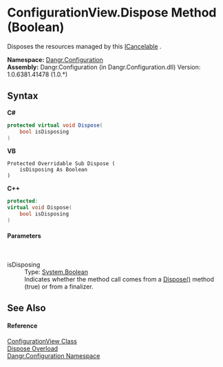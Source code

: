 # ConfigurationView.Dispose Method (Boolean)
 

Disposes the resources managed by this <a href="T_Dangr_Util_ICancelable">ICancelable</a> .

**Namespace:**&nbsp;<a href="N_Dangr_Configuration">Dangr.Configuration</a><br />**Assembly:**&nbsp;Dangr.Configuration (in Dangr.Configuration.dll) Version: 1.0.6381.41478 (1.0.*)

## Syntax

**C#**<br />
``` C#
protected virtual void Dispose(
	bool isDisposing
)
```

**VB**<br />
``` VB
Protected Overridable Sub Dispose ( 
	isDisposing As Boolean
)
```

**C++**<br />
``` C++
protected:
virtual void Dispose(
	bool isDisposing
)
```


#### Parameters
&nbsp;<dl><dt>isDisposing</dt><dd>Type: <a href="http://msdn2.microsoft.com/en-us/library/a28wyd50" target="_blank">System.Boolean</a><br />Indicates whether the method call comes from a <a href="M_Dangr_Configuration_ConfigurationView_Dispose">Dispose()</a> method (true) or from a finalizer.</dd></dl>

## See Also


#### Reference
<a href="T_Dangr_Configuration_ConfigurationView">ConfigurationView Class</a><br /><a href="Overload_Dangr_Configuration_ConfigurationView_Dispose">Dispose Overload</a><br /><a href="N_Dangr_Configuration">Dangr.Configuration Namespace</a><br />